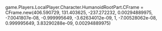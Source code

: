    game.Players.LocalPlayer.Character.HumanoidRootPart.CFrame = CFrame.new(406.590729, 131.403625, -237.272232, 0.00294889975, -7.0041807e-08, -0.999995649, -3.62634012e-09, 1, -7.00528062e-08, 0.999995649, 3.83290288e-09, 0.00294889975)
